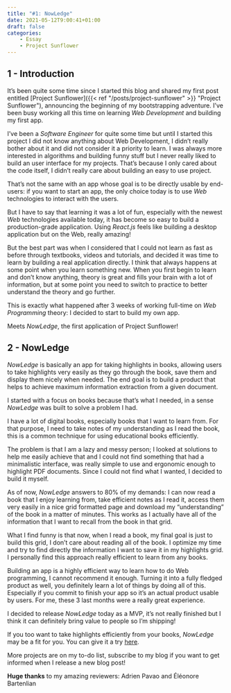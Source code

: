 ```yaml
---
title: "#1: NowLedge"
date: 2021-05-12T9:00:41+01:00
draft: false
categories:
    - Essay
    - Project Sunflower
---
```

## 1 - Introduction

It’s been quite some time since I started this blog and shared my first post entitled [Project Sunflower]({{< ref "/posts/project-sunflower" >}} "Project Sunflower"), announcing the beginning of my bootstrapping adventure. I’ve been busy working all this time on learning _Web Development_ and building my first app.

I’ve been a _Software Engineer_ for quite some time but until I started this project I did not know anything about Web Development, I didn’t really bother about it and did not consider it a priority to learn. I was always more interested in algorithms and building funny stuff but I never really liked to build an user interface for my projects. That’s because I only cared about the code itself, I didn’t really care about building an easy to use project.

That’s not the same with an app whose goal is to be directly usable by end-users: if you want to start an app, the only choice today is to use _Web_ technologies to interact with the users.

But I have to say that learning it was a lot of fun, especially with the newest _Web_ technologies available today, it has become so easy to build a production-grade application. Using _React.js_ feels like building a desktop application but on the Web, really amazing!

But the best part was when I considered that I could not learn as fast as before through textbooks, videos and tutorials, and decided it was time to learn by building a real application directly. I think that always happens at some point when you learn something new. 
When you first begin to learn and don’t know anything, theory is great and fills your brain with a lot of information, but at some point you need to switch to practice to better understand the theory and go further.

This is exactly what happened after 3 weeks of working full-time on _Web Programming_ theory: I decided to start to build my own app.

Meets _NowLedge_, the first application of Project Sunflower!


## 2 - NowLedge

_NowLedge_ is basically an app for taking highlights in books, allowing users to take highlights very easily as they go through the book, save them and display them nicely when needed. The end goal is to build a product that helps to achieve maximum information extraction from a given document.

I started with a focus on books because that’s what I needed, in a sense _NowLedge_ was built to solve a problem I had.

I have a lot of digital books, especially books that I want to learn from. For that purpose, I need to take notes of my understanding as I read the book, this is a common technique for using educational books efficiently.

The problem is that I am a lazy and messy person; I looked at solutions to help me easily achieve that and I could not find something that had a minimalistic interface, was really simple to use and ergonomic enough to highlight PDF documents. Since I could not find what I wanted, I decided to build it myself.

As of now, _NowLedge_ answers to 80% of my demands: I can now read a book that I enjoy learning from, take efficient notes as I read it, access them very easily in a nice grid formatted page and download my “understanding” of the book in a matter of minutes. This works as I actually have all of the information that I want to recall from the book in that grid.

What I find funny is that now, when I read a book, my final goal is just to build this grid, I don’t care about reading all of the book. I optimize my time and try to find directly the information I want to save it in my highlights grid. I personally find this approach really efficient to learn from any books.

Building an app is a highly efficient way to learn how to do Web programming, I cannot recommend it enough. Turning it into a fully fledged product as well, you definitely learn a lot of things by doing all of this. Especially if you commit to finish your app so it’s an actual product usable by users. For me, these 3 last months were a really great experience.

I decided to release _NowLedge_ today as a MVP, it’s not really finished but I think it can definitely bring value to people so I’m shipping!

If you too want to take highlights efficiently from your books, _NowLedge_ may be a fit for you. You can give it a try [here](https://nowledge.xyz).

More projects are on my to-do list, subscribe to my blog if you want to get informed when I release a new blog post!

**Huge thanks** to my amazing reviewers: Adrien Pavao and Éléonore Bartenlian



